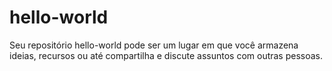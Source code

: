 # hello-world
Seu repositório hello-world pode ser um lugar em que você armazena ideias, recursos ou até compartilha e discute assuntos com outras pessoas.
